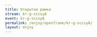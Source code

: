 ```yaml
---
title: Открытая рамка
stream: kr-g-sccsyA
event: kr-g-sccsyA
permalink: /enjoy/openframe/kr-g-sccsyA/
layout: enjoy
---
```

